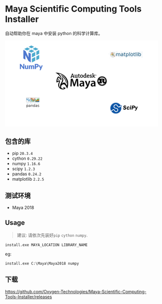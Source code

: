 # Maya Scientific Computing Tools Installer
自动帮助你在 maya 中安装 python 的科学计算库。

![avatar](./resource/maya-scientific-computing-tools.png)

## 包含的库
- pip ```20.3.4```
- cython ```0.29.22```
- numpy ```1.16.6```
- scipy ```1.2.3```
- pandas ```0.24.2```
- matplotlib ```2.2.5```

## 测试环境
- Maya 2018

## Usage
> 建议: 请依次先装好```pip``` ```cython``` ```numpy```.
```shell
install.exe MAYA_LOCATION LIBRARY_NAME
```
eg:
```shell
install.exe C:\Maya\Maya2018 numpy
```

## 下载
https://github.com/Oxygen-Technologies/Maya-Scientific-Computing-Tools-Installer/releases